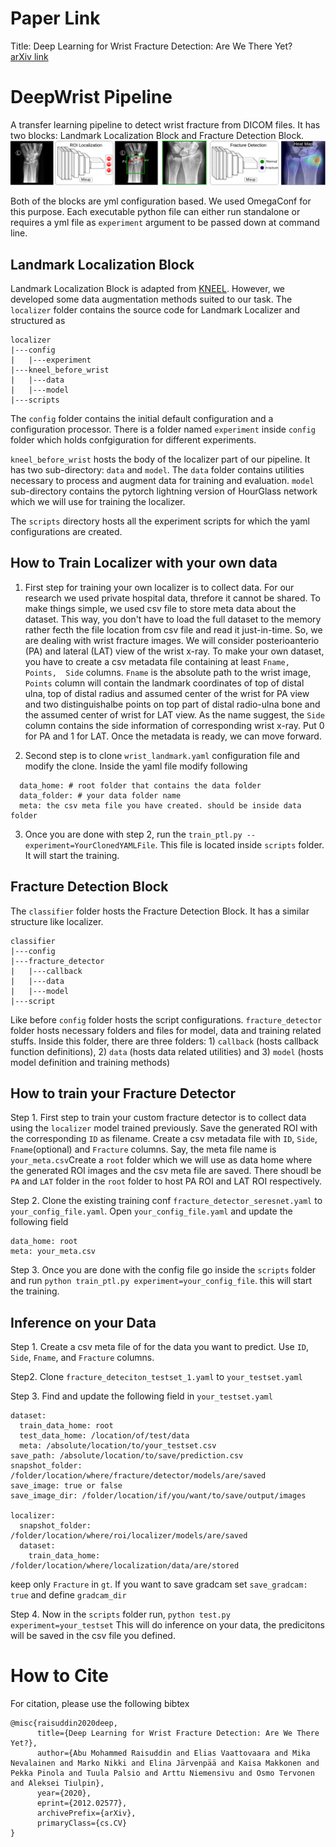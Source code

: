 # Paper Link 
Title: Deep Learning for Wrist Fracture Detection: Are We There Yet? <br />
[arXiv link](https://arxiv.org/abs/2012.02577) 

# DeepWrist Pipeline
A transfer learning pipeline to detect wrist fracture from DICOM files. It has two blocks: Landmark Localization Block 
and Fracture Detection Block.
![DeepWrist](./figures/DeepWrist_pipeline.png)


Both of the blocks are yml configuration based. We used OmegaConf for this purpose. Each executable python file can 
either run standalone or requires a yml file as `experiment` argument to be passed down at command line. 

## Landmark Localization Block 
Landmark Localization Block is adapted from [KNEEL](https://arxiv.org/pdf/1907.12237). However, we developed some data 
augmentation methods suited to our task.  The `localizer` folder contains the source code for Landmark Localizer and 
structured as <br />
```
localizer 
|---config 
|   |---experiment
|---kneel_before_wrist 
|   |---data 
|   |---model 
|---scripts 
```
The `config` folder contains the initial default configuration and a configuration processor. There is a folder named 
`experiment` inside `config` folder which holds confgiguration for different experiments. 

`kneel_before_wrist` hosts the body of the localizer part of our pipeline. It has two sub-directory: `data` and `model`. 
The `data` folder contains utilities necessary to process and augment data for training and evaluation. `model` 
sub-directory contains the pytorch lightning version of HourGlass network which we will use for training the localizer. 

The `scripts` directory hosts all the experiment scripts for which the yaml configurations are created. 


## How to Train Localizer with your own data 
1. First step for training your own localizer is to collect data. For our research we used private hospital data, 
threfore it cannot be shared. To make things simple, we used csv file to store meta data about the dataset. This way, 
you don't have to load the full dataset to the memory rather fecth the file location from csv file and read it just-in-time.
So, we are dealing with wrist fracture images. We will consider posterioanterio (PA) and lateral (LAT) view of the wrist x-ray. To 
make your own dataset, you have to create a csv metadata file containing  at least `Fname, Points,  Side` columns. `Fname` 
is the absolute path to the wrist image, `Points` column will contain the landmark coordinates of top of distal ulna, 
top of distal radius and assumed center of the wrist for PA view and two distinguishalbe points on top part of distal
radio-ulna bone and the assumed center of wrist for LAT view. As the name suggest, the `Side` column contains the side 
information of corresponding wrist x-ray. Put 0 for PA and 1 for LAT. Once the metadata is ready, we can move forward. 

2. Second step is to clone `wrist_landmark.yaml` configuration file and modify the clone. Inside the yaml file modify 
following 
```
  data_home: # root folder that contains the data folder 
  data_folder: # your data folder name
  meta: the csv meta file you have created. should be inside data folder 
```
3. Once you are done with step 2, run the `train_ptl.py --experiment=YourClonedYAMLFile`. This file is located inside 
`scripts` folder. It will start the training. 

## Fracture Detection Block
The `classifier` folder hosts the Fracture Detection Block. It has a similar structure like localizer. 
```
classifier 
|---config 
|---fracture_detector
|   |---callback 
|   |---data 
|   |---model 
|---script 

```

Like before `config` folder hosts the script configurations. `fracture_detector` folder hosts necessary folders and
files for model, data and training related stuffs. Inside this folder, there are three folders: 1) `callback` (hosts 
callback function definitions), 2) `data` (hosts data related utilities) and 3) `model` (hosts model definition and
training methods)


## How to train your Fracture Detector 
Step 1. First step to train your custom fracture detector is to collect data using the `localizer` model trained previously. 
Save the generated ROI with the corresponding `ID` as filename. Create a csv metadata file with `ID`, `Side`, `Fname`(optional) 
and `Fracture` columns. Say, the meta file name is `your_meta.csv`Create a `root` folder which we will use as data home where the generated ROI images and the csv 
meta file are saved. There shoudl be `PA` and `LAT` folder in the `root` folder to host PA ROI and LAT ROI respectively. 

Step 2. Clone the existing training conf `fracture_detector_seresnet.yaml` to `your_config_file.yaml`. 
Open `your_config_file.yaml` and update the following field
``` 
data_home: root
meta: your_meta.csv
``` 
Step 3. Once you are done with the config file go inside the `scripts` folder and run `python train_ptl.py experiment=your_config_file`. 
this will start the training.

## Inference on your Data 
Step 1. Create a csv meta file of for the data you want to predict. Use `ID`, `Side`, `Fname`, and `Fracture` columns. 

Step2. Clone `fracture_deteciton_testset_1.yaml` to `your_testset.yaml`

Step 3. Find and update the following field in `your_testset.yaml`
``` 
dataset:
  train_data_home: root
  test_data_home: /location/of/test/data
  meta: /absolute/location/to/your_testset.csv
save_path: /absolute/location/to/save/prediction.csv
snapshot_folder: /folder/location/where/fracture/detector/models/are/saved
save_image: true or false
save_image_dir: /folder/location/if/you/want/to/save/output/images

localizer:
  snapshot_folder: /folder/location/where/roi/localizer/models/are/saved
  dataset:
    train_data_home: /folder/location/where/localization/data/are/stored
``` 
keep only `Fracture` in `gt`. If you want to save gradcam set `save_gradcam: true` and define `gradcam_dir`

Step 4. Now in the `scripts` folder run, `python test.py experiment=your_testset`
This will do inference on your data, the predicitons will be saved in the csv file you defined. 


## 

# How to Cite
For citation, please use the following bibtex 
``` 
@misc{raisuddin2020deep,
      title={Deep Learning for Wrist Fracture Detection: Are We There Yet?}, 
      author={Abu Mohammed Raisuddin and Elias Vaattovaara and Mika Nevalainen and Marko Nikki and Elina Järvenpää and Kaisa Makkonen and Pekka Pinola and Tuula Palsio and Arttu Niemensivu and Osmo Tervonen and Aleksei Tiulpin},
      year={2020},
      eprint={2012.02577},
      archivePrefix={arXiv},
      primaryClass={cs.CV}
}
```